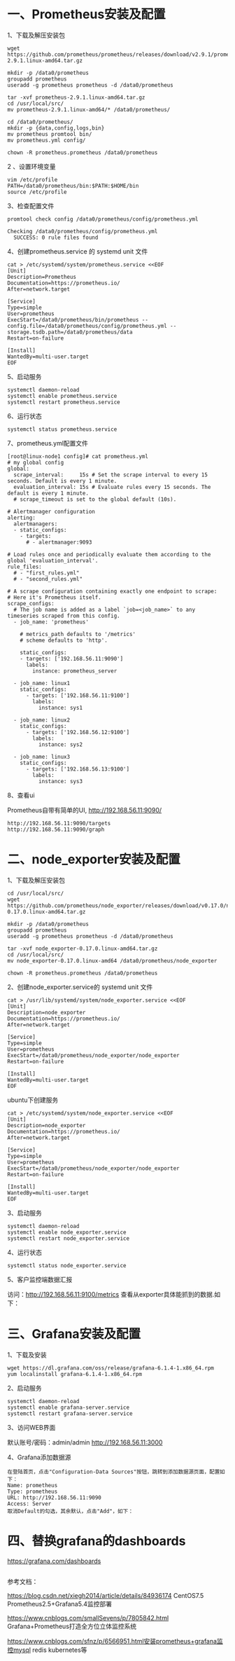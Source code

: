 # 一、Prometheus安装及配置

1、下载及解压安装包
```
wget https://github.com/prometheus/prometheus/releases/download/v2.9.1/prometheus-2.9.1.linux-amd64.tar.gz

mkdir -p /data0/prometheus 
groupadd prometheus
useradd -g prometheus prometheus -d /data0/prometheus
 
tar -xvf prometheus-2.9.1.linux-amd64.tar.gz
cd /usr/local/src/
mv prometheus-2.9.1.linux-amd64/* /data0/prometheus/
 
cd /data0/prometheus/
mkdir -p {data,config,logs,bin} 
mv prometheus promtool bin/
mv prometheus.yml config/
 
chown -R prometheus.prometheus /data0/prometheus
```
2 、设置环境变量
```
vim /etc/profile
PATH=/data0/prometheus/bin:$PATH:$HOME/bin
source /etc/profile
```

3、检查配置文件
```
promtool check config /data0/prometheus/config/prometheus.yml

Checking /data0/prometheus/config/prometheus.yml
  SUCCESS: 0 rule files found
```

4、创建prometheus.service 的 systemd unit 文件
```
cat > /etc/systemd/system/prometheus.service <<EOF
[Unit]
Description=Prometheus
Documentation=https://prometheus.io/
After=network.target
 
[Service]
Type=simple
User=prometheus
ExecStart=/data0/prometheus/bin/prometheus --config.file=/data0/prometheus/config/prometheus.yml --storage.tsdb.path=/data0/prometheus/data
Restart=on-failure
 
[Install]
WantedBy=multi-user.target
EOF
```

5、启动服务
```
systemctl daemon-reload
systemctl enable prometheus.service
systemctl restart prometheus.service
```

6、运行状态
```
systemctl status prometheus.service
```

7、prometheus.yml配置文件
```
[root@linux-node1 config]# cat prometheus.yml
# my global config
global:
  scrape_interval:     15s # Set the scrape interval to every 15 seconds. Default is every 1 minute.
  evaluation_interval: 15s # Evaluate rules every 15 seconds. The default is every 1 minute.
  # scrape_timeout is set to the global default (10s).

# Alertmanager configuration
alerting:
  alertmanagers:
  - static_configs:
    - targets:
      # - alertmanager:9093

# Load rules once and periodically evaluate them according to the global 'evaluation_interval'.
rule_files:
  # - "first_rules.yml"
  # - "second_rules.yml"

# A scrape configuration containing exactly one endpoint to scrape:
# Here it's Prometheus itself.
scrape_configs:
  # The job name is added as a label `job=<job_name>` to any timeseries scraped from this config.
  - job_name: 'prometheus'

    # metrics_path defaults to '/metrics'
    # scheme defaults to 'http'.

    static_configs:
    - targets: ['192.168.56.11:9090']
      labels:
        instance: prometheus_server

  - job_name: linux1
    static_configs:
      - targets: ['192.168.56.11:9100']
        labels:
          instance: sys1

  - job_name: linux2
    static_configs:
      - targets: ['192.168.56.12:9100']
        labels:
          instance: sys2

  - job_name: linux3
    static_configs:
      - targets: ['192.168.56.13:9100']
        labels:
          instance: sys3
```
8、查看ui

Prometheus自带有简单的UI, http://192.168.56.11:9090/

```
http://192.168.56.11:9090/targets
http://192.168.56.11:9090/graph
```

# 二、node_exporter安装及配置

1、下载及解压安装包
```
cd /usr/local/src/
wget https://github.com/prometheus/node_exporter/releases/download/v0.17.0/node_exporter-0.17.0.linux-amd64.tar.gz

mkdir -p /data0/prometheus 
groupadd prometheus
useradd -g prometheus prometheus -d /data0/prometheus
 
tar -xvf node_exporter-0.17.0.linux-amd64.tar.gz
cd /usr/local/src/
mv node_exporter-0.17.0.linux-amd64 /data0/prometheus/node_exporter
 
chown -R prometheus.prometheus /data0/prometheus
```

2、创建node_exporter.service的 systemd unit 文件
```
cat > /usr/lib/systemd/system/node_exporter.service <<EOF
[Unit]
Description=node_exporter
Documentation=https://prometheus.io/
After=network.target
 
[Service]
Type=simple
User=prometheus
ExecStart=/data0/prometheus/node_exporter/node_exporter
Restart=on-failure
 
[Install]
WantedBy=multi-user.target
EOF
```
ubuntu下创建服务
```
cat > /etc/systemd/system/node_exporter.service <<EOF
[Unit]
Description=node_exporter
Documentation=https://prometheus.io/
After=network.target
 
[Service]
Type=simple
User=prometheus
ExecStart=/data0/prometheus/node_exporter/node_exporter
Restart=on-failure
 
[Install]
WantedBy=multi-user.target
EOF
```

3、启动服务
```
systemctl daemon-reload
systemctl enable node_exporter.service
systemctl restart node_exporter.service
```

4、运行状态
```
systemctl status node_exporter.service
```

5、客户监控端数据汇报

访问：http://192.168.56.11:9100/metrics  查看从exporter具体能抓到的数据.如下：

# 三、Grafana安装及配置

1、下载及安装
```
wget https://dl.grafana.com/oss/release/grafana-6.1.4-1.x86_64.rpm
yum localinstall grafana-6.1.4-1.x86_64.rpm

```

2、启动服务
```
systemctl daemon-reload
systemctl enable grafana-server.service
systemctl restart grafana-server.service
```

3、访问WEB界面

默认账号/密码：admin/admin
http://192.168.56.11:3000


4、Grafana添加数据源
```
在登陆首页，点击"Configuration-Data Sources"按钮，跳转到添加数据源页面，配置如下：
Name: prometheus
Type: prometheus
URL: http://192.168.56.11:9090
Access: Server
取消Default的勾选，其余默认，点击"Add"，如下：
```

# 四、替换grafana的dashboards

https://grafana.com/dashboards   
```

```

参考文档：

https://blog.csdn.net/xiegh2014/article/details/84936174   CentOS7.5 Prometheus2.5+Grafana5.4监控部署

https://www.cnblogs.com/smallSevens/p/7805842.html    Grafana+Prometheus打造全方位立体监控系统 

https://www.cnblogs.com/sfnz/p/6566951.html安装prometheus+grafana监控mysql redis kubernetes等 
